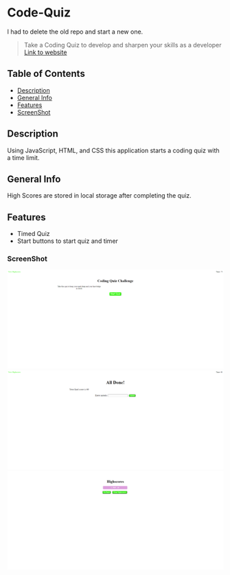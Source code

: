 # Code-Quiz

I had to delete the old repo and start a new one.

> Take a Coding Quiz to develop and sharpen your skills as a developer
>[Link to website](https://philippowers67.github.io/DoYouHaveTheAnswers/)
## Table of Contents
* [Description](#Description)
* [General Info](#General-Info)
* [Features](#Features)
* [ScreenShot](#ScreenShot)
## Description
Using JavaScript, HTML, and CSS this application starts a coding quiz with a time limit.
## General Info
High Scores are stored in local storage after completing the quiz.
## Features
* Timed Quiz
* Start buttons to start quiz and timer
### ScreenShot
![ScreenShot](assets/screenshots/Code-Quiz.png)
![ScreenShot](assets/screenshots/Code-Quiz-Done.png)
![ScreenShot](assets/screenshots/High-Score.png)
